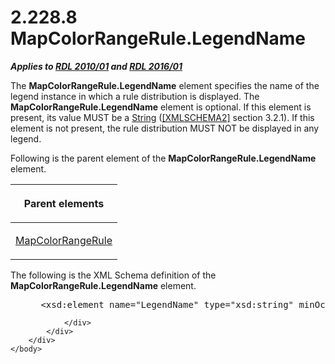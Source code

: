 <html dir="LTR" xmlns:mshelp="http://msdn.microsoft.com/mshelp" xmlns:ddue="http://ddue.schemas.microsoft.com/authoring/2003/5" xmlns:xlink="http://www.w3.org/1999/xlink" xmlns:tool="http://www.microsoft.com/tooltip">
    <head>
        <meta http-equiv="Content-Type" content="text/html; CHARSET=utf-8"></meta>
        <meta name="save" content="history"></meta>
        <title>2.228.8 MapColorRangeRule.LegendName</title>
        <xml>
            <mshelp:toctitle title="2.228.8 MapColorRangeRule.LegendName"></mshelp:toctitle>
            <mshelp:rltitle title="[MS-RDL]: MapColorRangeRule.LegendName"></mshelp:rltitle>
            <mshelp:keyword index="A" term="f402d78a-9098-480f-adb4-fcb4243fc5d3"></mshelp:keyword>
            <mshelp:attr name="DCSext.ContentType" value="open specification"></mshelp:attr>
            <mshelp:attr name="AssetID" value="f402d78a-9098-480f-adb4-fcb4243fc5d3"></mshelp:attr>
            <mshelp:attr name="TopicType" value="kbRef"></mshelp:attr>
            <mshelp:attr name="DCSext.Title" value="[MS-RDL]: MapColorRangeRule.LegendName" />
        </xml>
    </head>
    <body>
        <div id="header">
            <h1 class="heading">2.228.8 MapColorRangeRule.LegendName</h1>
        </div>
        <div id="mainSection">
            <div id="mainBody">
                <div id="allHistory" class="saveHistory"></div>
                <div id="sectionSection0" class="section" name="collapseableSection">
                    

<p><b><i>Applies to </i></b><a href="3428e690-a348-4ec7-8a6a-8efb42d2cdee.html"><b><i>RDL 2010/01</i></b></a><b><i>
and </i></b><a href="52ce3983-2bfc-4e72-9359-42aaf5fe4509.html"><b><i>RDL 2016/01</i></b></a></p>

<p>The <b>MapColorRangeRule.LegendName</b> element specifies
the name of the legend instance in which a rule distribution is displayed. The <b>MapColorRangeRule.LegendName</b>
element is optional. If this element is present, its value MUST be a <a href="1ed81ef3-a683-45e3-aaad-bd2bbe71bc3d.html">String</a> (<a href="https://go.microsoft.com/fwlink/?LinkId=90610">[XMLSCHEMA2]</a> section
3.2.1). If this element is not present, the rule distribution MUST NOT be
displayed in any legend. </p>

<p>Following is the parent element of the <b>MapColorRangeRule.LegendName</b>
element.</p>

<table>
 <thead>
  <tr>
   <th>
   <p>Parent elements</p>
   </th>
  </tr>
 </thead>
 <tr>
  <td>
  <p><a href="1c6ca85d-f3d6-403c-9232-7d0183108a92.html">MapColorRangeRule</a></p>
  </td>
 </tr>
</table>

<p>The following is the XML Schema definition of the <b>MapColorRangeRule.LegendName</b>
element.</p>

<dl>
<dd>
<div><pre> &lt;xsd:element name=&quot;LegendName&quot; type=&quot;xsd:string&quot; minOccurs=&quot;0&quot; /&gt;
</pre></div>
</dd></dl>


                </div>
            </div>
        </div>
    </body>
</html>